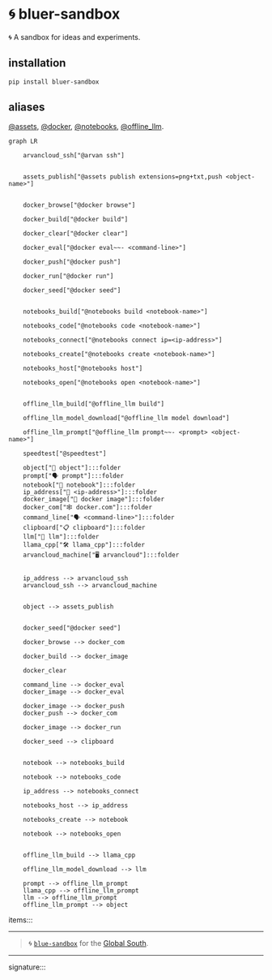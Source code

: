 # 🌀 bluer-sandbox

🌀 A sandbox for ideas and experiments.

## installation

```bash
pip install bluer-sandbox
```

## aliases

[@assets](./bluer_sandbox/docs/aliases/assets.md), 
[@docker](./bluer_sandbox/docs/aliases/docker.md), 
[@notebooks](./bluer_sandbox/docs/aliases/notebooks.md), 
[@offline_llm](./bluer_sandbox/docs/aliases/offline_llm.md).

```mermaid
graph LR

    arvancloud_ssh["@arvan ssh"]


    assets_publish["@assets publish extensions=png+txt,push <object-name>"]


    docker_browse["@docker browse"]

    docker_build["@docker build"]

    docker_clear["@docker clear"]

    docker_eval["@docker eval~~- <command-line>"]

    docker_push["@docker push"]

    docker_run["@docker run"]

    docker_seed["@docker seed"]


    notebooks_build["@notebooks build <notebook-name>"]

    notebooks_code["@notebooks code <notebook-name>"]
    
    notebooks_connect["@notebooks connect ip=<ip-address>"]

    notebooks_create["@notebooks create <notebook-name>"]

    notebooks_host["@notebooks host"]

    notebooks_open["@notebooks open <notebook-name>"]


    offline_llm_build["@offline_llm build"]

    offline_llm_model_download["@offline_llm model download"]

    offline_llm_prompt["@offline_llm prompt~~- <prompt> <object-name>"]

    speedtest["@speedtest"]

    object["📂 object"]:::folder
    prompt["🗣️ prompt"]:::folder
    notebook["📘 notebook"]:::folder
    ip_address["🛜 <ip-address>"]:::folder
    docker_image["📂 docker image"]:::folder
    docker_com["🕸️ docker.com"]:::folder
    command_line["🗣️ <command-line>"]:::folder
    clipboard["📋 clipboard"]:::folder
    llm["🧠 llm"]:::folder
    llama_cpp["🛠️ llama_cpp"]:::folder
    arvancloud_machine["🖥️ arvancloud"]:::folder


    ip_address --> arvancloud_ssh
    arvancloud_ssh --> arvancloud_machine


    object --> assets_publish


    docker_seed["@docker seed"]

    docker_browse --> docker_com

    docker_build --> docker_image

    docker_clear

    command_line --> docker_eval
    docker_image --> docker_eval

    docker_image --> docker_push 
    docker_push --> docker_com

    docker_image --> docker_run

    docker_seed --> clipboard


    notebook --> notebooks_build

    notebook --> notebooks_code

    ip_address --> notebooks_connect

    notebooks_host --> ip_address

    notebooks_create --> notebook

    notebook --> notebooks_open


    offline_llm_build --> llama_cpp

    offline_llm_model_download --> llm

    prompt --> offline_llm_prompt
    llama_cpp --> offline_llm_prompt
    llm --> offline_llm_prompt
    offline_llm_prompt --> object
```

items:::

---

> 🌀 [`blue-sandbox`](https://github.com/kamangir/blue-sandbox) for the [Global South](https://github.com/kamangir/bluer-south).

---

signature:::